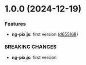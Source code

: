 # 1.0.0 (2024-12-19)


### Features

* **ng-pixijs:** first version ([d655168](https://github.com/klerick/ng-pixijs/commit/d65516845a34b644a0c6bad96c52aaf4a14a3d32))


### BREAKING CHANGES

* **ng-pixijs:** first version
